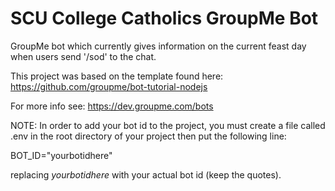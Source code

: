 # SCU College Catholics GroupMe Bot

GroupMe bot which currently gives information on the current feast day when users send '/sod' to the chat.

This project was based on the template found here: https://github.com/groupme/bot-tutorial-nodejs  

For more info see: https://dev.groupme.com/bots

NOTE: In order to add your bot id to the project, you must create a file called .env in the root directory of your project then put the following line:

BOT_ID="yourbotidhere" 

replacing *yourbotidhere* with your actual bot id (keep the quotes).